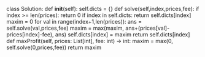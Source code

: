 class Solution:
def __init__(self):
self.dicts = {}
def solve(self,index,prices,fee):
if index >= len(prices):
return 0
if index in self.dicts:
return self.dicts[index]
maxim = 0
for val in range(index+1,len(prices)):
ans = self.solve(val,prices,fee)
maxim = max(maxim, ans+(prices[val]-prices[index]-fee), ans)
self.dicts[index] = maxim
return self.dicts[index]
def maxProfit(self, prices: List[int], fee: int) -> int:
maxim = max(0, self.solve(0,prices,fee))
return maxim
